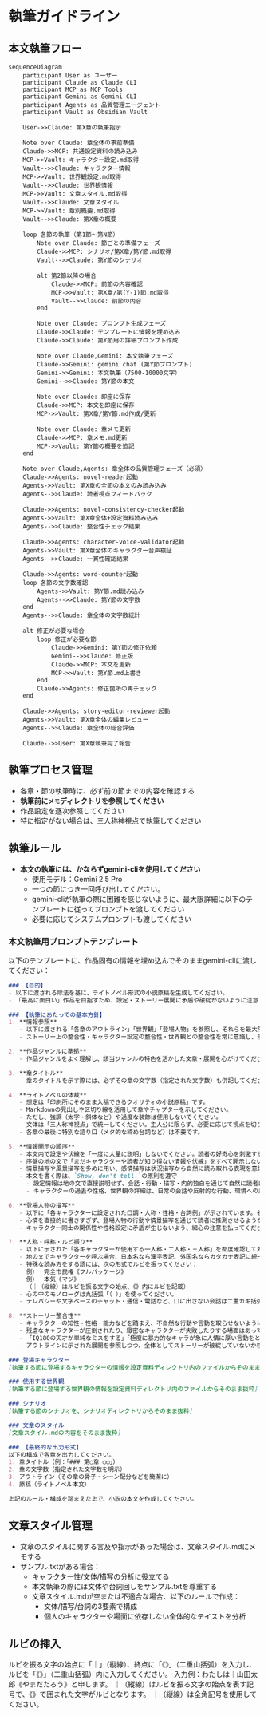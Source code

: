 # 執筆ガイドライン

## 本文執筆フロー

```mermaid
sequenceDiagram
    participant User as ユーザー
    participant Claude as Claude CLI
    participant MCP as MCP Tools
    participant Gemini as Gemini CLI
    participant Agents as 品質管理エージェント
    participant Vault as Obsidian Vault

    User->>Claude: 第X章の執筆指示

    Note over Claude: 章全体の事前準備
    Claude->>MCP: 共通設定資料の読み込み
    MCP->>Vault: キャラクター設定.md取得
    Vault-->>Claude: キャラクター情報
    MCP->>Vault: 世界観設定.md取得
    Vault-->>Claude: 世界観情報
    MCP->>Vault: 文章スタイル.md取得
    Vault-->>Claude: 文章スタイル
    MCP->>Vault: 章別概要.md取得
    Vault-->>Claude: 第X章の概要

    loop 各節の執筆（第1節〜第N節）
        Note over Claude: 節ごとの準備フェーズ
        Claude->>MCP: シナリオ/第X章/第Y節.md取得
        Vault-->>Claude: 第Y節のシナリオ

        alt 第2節以降の場合
            Claude->>MCP: 前節の内容確認
            MCP->>Vault: 第X章/第(Y-1)節.md取得
            Vault-->>Claude: 前節の内容
        end

        Note over Claude: プロンプト生成フェーズ
        Claude->>Claude: テンプレートに情報を埋め込み
        Claude->>Claude: 第Y節用の詳細プロンプト作成

        Note over Claude,Gemini: 本文執筆フェーズ
        Claude->>Gemini: gemini chat (第Y節プロンプト)
        Gemini->>Gemini: 本文執筆（7500-10000文字）
        Gemini-->>Claude: 第Y節の本文

        Note over Claude: 即座に保存
        Claude->>MCP: 本文を即座に保存
        MCP->>Vault: 第X章/第Y節.md作成/更新

        Note over Claude: 章メモ更新
        Claude->>MCP: 章メモ.md更新
        MCP->>Vault: 第Y節の概要を追記
    end

    Note over Claude,Agents: 章全体の品質管理フェーズ（必須）
    Claude->>Agents: novel-reader起動
    Agents->>Vault: 第X章の全節の本文のみ読み込み
    Agents-->>Claude: 読者視点フィードバック

    Claude->>Agents: novel-consistency-checker起動
    Agents->>Vault: 第X章全体+設定資料読み込み
    Agents-->>Claude: 整合性チェック結果

    Claude->>Agents: character-voice-validator起動
    Agents->>Vault: 第X章全体のキャラクター音声検証
    Agents-->>Claude: 一貫性確認結果

    Claude->>Agents: word-counter起動
    loop 各節の文字数確認
        Agents->>Vault: 第Y節.md読み込み
        Agents-->>Claude: 第Y節の文字数
    end
    Agents-->>Claude: 章全体の文字数統計

    alt 修正が必要な場合
        loop 修正が必要な節
            Claude->>Gemini: 第Y節の修正依頼
            Gemini-->>Claude: 修正版
            Claude->>MCP: 本文を更新
            MCP->>Vault: 第Y節.md上書き
        end
        Claude->>Agents: 修正箇所の再チェック
    end

    Claude->>Agents: story-editor-reviewer起動
    Agents->>Vault: 第X章全体の編集レビュー
    Agents-->>Claude: 章全体の総合評価

    Claude-->>User: 第X章執筆完了報告
```

## 執筆プロセス管理
- 各章・節の執筆時は、必ず前の節までの内容を確認する
- **執筆前に`メモ`ディレクトリを参照してください**
- 作品設定を逐次参照してください
- 特に指定がない場合は、三人称神視点で執筆してください

## 執筆ルール
- **本文の執筆には、かならずgemini-cliを使用してください**
  - 使用モデル：Gemini 2.5 Pro
  - 一つの節につき一回呼び出してください。
  - gemini-cliが執筆の際に困難を感じないように、最大限詳細に以下のテンプレートに従ってプロンプトを渡してください
  - 必要に応じてシステムプロンプトも渡してください

### 本文執筆用プロンプトテンプレート
以下のテンプレートに、作品固有の情報を埋め込んでそのままgemini-cliに渡してください：

```markdown
### 【目的】
- 以下に渡される除法を基に、ライトノベル形式の小説原稿を生成してください。
- 「最高に面白い」作品を目指すため、設定・ストーリー展開に矛盾や破綻がないように注意しつつ、多彩な描写・魅力的なキャラクター表現を追求してください。

### 【執筆にあたっての基本方針】
1. **情報参照**
   - 以下に渡される「各章のアウトライン」「世界観」「登場人物」を参照し、それらを最大限活用してください。
   - ストーリー上の整合性・キャラクター設定の整合性・世界観との整合性を常に意識し、矛盾がないようにしてください。

2. **作品ジャンルに準拠**
   - 作品ジャンルをよく理解し、該当ジャンルの特色を活かした文章・展開を心がけてください。

3. **章タイトル**
   - 章のタイトルを示す際には、必ずその章の文字数（指定された文字数）も併記してください。

4. **ライトノベルの体裁**
   - 想定は「印刷所にそのまま入稿できるクオリティの小説原稿」です。
   - Markdownの見出しや区切り線を活用して章やチャプターを示してください。
   - ただし、強調（太字・斜体など）や過度な装飾は使用しないでください。
   - 文体は「三人称神視点」で統一してください。主人公に限らず、必要に応じて視点を切り替えながら物語を展開して構いません。
   - 各章の最後に特別な語り口（メタ的な締め台詞など）は不要です。

5. **情報開示の順序**
   - 本文内で設定や伏線を「一度に大量に説明」しないでください。読者の好奇心を刺激するため、必要に応じて少しずつ小出しにしながら明らかにしてください。
   - 序盤の地の文で「まだキャラクターや読者が知り得ない情報や伏線」をすべて開示しないように注意してください。
   - 情景描写や風景描写を多めに用い、感情描写は状況描写から自然に読み取れる表現を意識してください。
   - 本文を書く際は、`Show, don't tell.`の原則を遵守
     - 設定情報は地の文で直接説明せず、会話・行動・描写・内的独白を通じて自然に読者に伝える
     - キャラクターの過去や性格、世界観の詳細は、日常の会話や反射的な行動、環境への反応などで暗示する

6. **登場人物の描写**
   - 以下に「各キャラクターに設定された口調・人称・性格・台詞例」が示されています。その台詞例はあくまで"参考"です。同じセリフをそのまま使わず、あくまでキャラクター像を理解するために利用してください。
   - 心情を直接的に書きすぎず、登場人物の行動や情景描写を通じて読者に推測させるような書き方を心がけてください。
   - キャラクター同士の関係性や性格設定に矛盾が生じないよう、細心の注意を払ってください。

7. **人称・呼称・ルビ振り**
   - 以下に示された「各キャラクターが使用する一人称・二人称・三人称」を都度確認して厳守してください。
   - 地の文でキャラクターを呼ぶ場合、日本名なら漢字表記、外国名ならカタカナ表記に統一してください。姓名ではなく、基本的には「名前か愛称」表記を用いてください。
   - 特殊な読み方をする語には、次の形式でルビを振ってください：
     例）｜完全市民権《フルパッケージ》
     例）｜本気《マジ》
     （｜（縦線）はルビを振る文字の始点、《》内にルビを記載）
   - 心の中のモノローグは丸括弧「（ ）」を使ってください。
   - テレパシーや文字ベースのチャット・通信・電話など、口に出さない会話は二重カギ括弧「『 』」を使ってください。

8. **ストーリー整合性**
   - キャラクターの知性・性格・能力などを踏まえ、不自然な行動や言動を取らせないようにしてください。
   - 残虐なキャラクターが圧倒されたり、緻密なキャラクターが失敗したりする場面はあってもよいですが、説得力ある理由づけが必要です。
   - 「IQ180の天才が単純なミスをする」「極度に暴力的なキャラが急に人情に厚い言動をとる」など、キャラクター崩壊は避けてください。
   - アウトラインに示された展開を参照しつつ、全体としてストーリーが破綻していないか検証しながら執筆してください。

### 登場キャラクター
[執筆する節に登場するキャラクターの情報を設定資料ディレクトリ内のファイルからそのまま抜粋]

### 使用する世界観
[執筆する節に登場する世界観の情報を設定資料ディレクトリ内のファイルからそのまま抜粋]

### シナリオ
[執筆する節のシナリオを、シナリオディレクトリからそのまま抜粋]

### 文章のスタイル
[文章スタイル.mdの内容をそのまま抜粋]

### 【最終的な出力形式】
以下の構成で各章を出力してください。
1. 章タイトル（例：「### 第○章 ○○」）
2. 章の文字数（指定された文字数を明示）
3. アウトライン（その章の骨子・シーン配分などを簡潔に）
4. 原稿（ライトノベル本文）

上記のルール・構成を踏まえた上で、小説の本文を作成してください。
```

## 文章スタイル管理
- 文章のスタイルに関する言及や指示があった場合は、文章スタイル.mdにメモする
- サンプル.txtがある場合：
  - キャラクター性/文体/描写の分析に役立てる
  - 本文執筆の際には文体や台詞回しをサンプル.txtを尊重する
  - 文章スタイル.mdが空または不適合な場合、以下のルールで作成：
    - 文体/描写/台詞の3要素で構成
    - 個人のキャラクターや場面に依存しない全体的なテイストを分析

## ルビの挿入
ルビを振る文字の始点に「｜」（縦線）、終点に「《》」（二重山括弧）を入力し、ルビを「《》」（二重山括弧）内に入力してください。
入力例：わたしは｜山田太郎《やまだたろう》と申します。
｜（縦線）はルビを振る文字の始点を表す記号で、《》で囲まれた文字がルビとなります。
｜（縦線）は全角記号を使用してください。